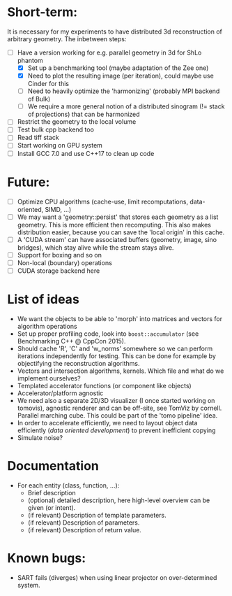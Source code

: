 # Short-term:

It is necessary for my experiments to have distributed 3d reconstruction of arbitrary geometry. The inbetween steps:
- [ ] Have a version working for e.g. parallel geometry in 3d for ShLo phantom
	- [x] Set up a benchmarking tool (maybe adaptation of the Zee one)
    - [x] Need to plot the resulting image (per iteration), could maybe use Cinder for this
    - [ ] Need to heavily optimize the 'harmonizing' (probably MPI backend of Bulk)
    - [ ] We require a more general notion of a distributed sinogram (!= stack of projections) that can be harmonized
- [ ] Restrict the geometry to the local volume
- [ ] Test bulk cpp backend too
- [ ] Read tiff stack
- [ ] Start working on GPU system
- [ ] Install GCC 7.0 and use C++17 to clean up code

# Future:
* [ ] Optimize CPU algorithms (cache-use, limit recomputations, data-oriented, SIMD, ...)
* [ ] We may want a 'geometry::persist' that stores each geometry as a list geometry. This is more efficient then recomputing. This also makes distribution easier, because you can save the 'local origin' in this cache.
* [ ] A 'CUDA stream' can have associated buffers (geometry, image, sino bridges), which stay alive while the stream stays alive.
* [ ] Support for boxing and so on
* [ ] Non-local (boundary) operations
* [ ] CUDA storage backend here

# List of ideas
* We want the objects to be able to 'morph' into matrices and vectors for algorithm operations
* Set up proper profiling code, look into `boost::accumulator` (see Benchmarking C++ @ CppCon 2015).
* Should cache 'R', 'C' and 'w_norms' somewhere so we can perform iterations independently for testing. This can be done for example by objectifying the reconstruction algorithms.
* Vectors and intersection algorithms, kernels. Which file and what do we implement ourselves?
* Templated accelerator functions (or component like objects)
* Accelerator/platform agnostic
* We need also a separate 2D/3D visualizer (I once started working on tomovis), agnostic renderer and can be off-site, see TomViz by cornell. Parallel marching cube. This could be part of the 'tomo pipeline' idea.
* In order to accelerate efficiently, we need to layout object data efficiently (*data oriented development*) to prevent inefficient copying
* Simulate noise?

# Documentation
* For each entity (class, function, ...):
  - Brief description
  - (optional) detailed description, here high-level overview can be given (or intent).
  - (if relevant) Description of template parameters.
  - (if relevant) Description of parameters.
  - (if relevant) Description of return value.

# Known bugs:
- SART fails (diverges) when using linear projector on over-determined system.
